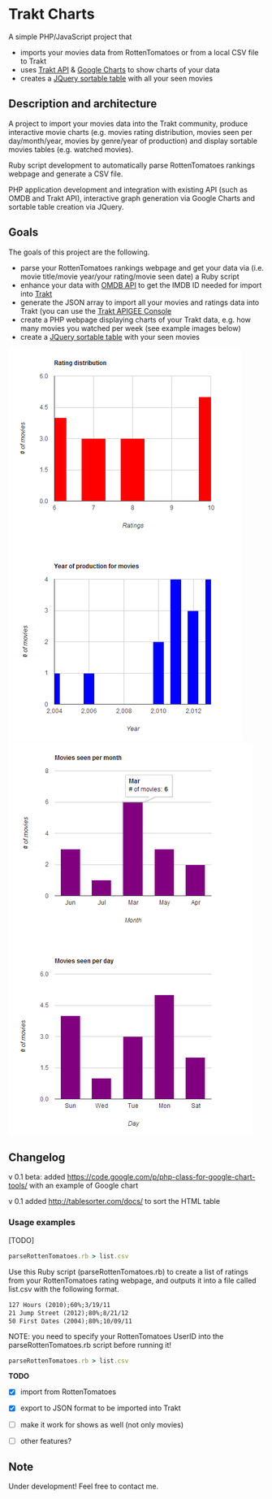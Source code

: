 Trakt Charts
============
A simple PHP/JavaScript project that 

 + imports your movies data from RottenTomatoes or from a local CSV file to Trakt 
 + uses [Trakt API](http://trakt.tv) &amp; [Google Charts](https://developers.google.com/chart/) to show charts of your data
 + creates a [JQuery sortable table](http://tablesorter.com/docs/#Demo) with all your seen movies

## Description and architecture
A project to import your movies data into the Trakt community, produce interactive movie charts (e.g. movies rating distribution, movies seen per day/month/year, movies by genre/year of production) and display sortable movies tables (e.g. watched movies). 

Ruby script development to automatically parse RottenTomatoes rankings webpage and generate a CSV file. 

PHP application development and integration with existing API (such as OMDB and Trakt API), interactive graph generation via Google Charts and sortable table creation via JQuery.

## Goals

The goals of this project are the following.

 + parse your RottenTomatoes rankings webpage and get your data via (i.e. movie title/movie year/your rating/movie seen date) a Ruby script 
 + enhance your data with [OMDB API](http://www.omdbapi.com/) to get the IMDB ID needed for import into [Trakt](http://trakt.tv/)
 + generate the JSON array to import all your movies and ratings data into Trakt (you can use the [Trakt APIGEE Console](https://apigee.com/trakt/console)
 + create a PHP webpage displaying charts of your Trakt data, e.g. how many movies you watched per week (see example images below)
 + create a [JQuery sortable table](http://tablesorter.com/docs/#Demo) with your seen movies
 
![graph1](graph1.PNG)
![graph2](graph2.PNG)

## Changelog
v 0.1 beta: added https://code.google.com/p/php-class-for-google-chart-tools/ with an example of Google chart

v 0.1 added http://tablesorter.com/docs/ to sort the HTML table


### Usage examples

[TODO]

```Ruby
parseRottenTomatoes.rb > list.csv
```
Use this Ruby script (parseRottenTomatoes.rb) to create a list of ratings from your RottenTomatoes rating webpage, and outputs it into a file called list.csv with the following format.

```CSV
127 Hours (2010);60%;3/19/11
21 Jump Street (2012);80%;8/21/12
50 First Dates (2004);80%;10/09/11
```

NOTE: you need to specify your RottenTomatoes UserID into the parseRottenTomatoes.rb script before running it!

```Ruby
parseRottenTomatoes.rb > list.csv
```

__TODO__
- [x] import from RottenTomatoes
- [x] export to JSON format to be imported into Trakt
- [ ] make it work for shows as well (not only movies)
- [ ] other features?


## Note
Under development!
Feel free to contact me.
